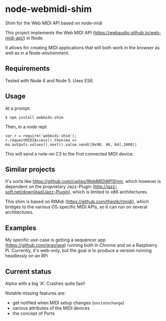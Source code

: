 # node-webmidi-shim
Shim for the Web MIDI API based on node-midi

This project implements the Web MIDI API (https://webaudio.github.io/web-midi-api/) in Node.

It allows for creating MIDI applications that will both work in the browser as well as in a Node-environment. 

Requirements
---
Tested with Node 4 and Node 5. Uses ES6.

Usage
---
At a prompt:
```
$ npm install webmidi-shim
```

Then, in a node repl:
```
var r = require('webmidi-shim');
r.requestMIDIAccess().then(ma => ma.outputs.values().next().value.send([0x90, 48, 64],1000))
```
This will send a note-on C3 to the first connected MIDI device.

Similar projects
---
It's sorta like https://github.com/cwilso/WebMIDIAPIShim, which however is dependent on the proprietary Jazz-Plugin (http://jazz-soft.net/download/Jazz-Plugin), which is limited to x86 architectures.

This shim is based on RtMidi (https://github.com/thestk/rtmidi), which bridges to the various OS-specific MIDI APIs, so it can run on several architectures. 

Examples
---
My specific use-case is getting a sequencer app (https://github.com/grav/seq) running both in Chrome and on a Raspberry Pi. Currently, it's web-only, but the goal is to produce a version running headlessly on an RPi

Current status
---
Alpha with a big 'A'. Crashes quite fast!

Notable missing features are:
- get notified when MIDI setup changes (`onstatechange`)
- various attributes of the MIDI devices
- the concept of Ports
